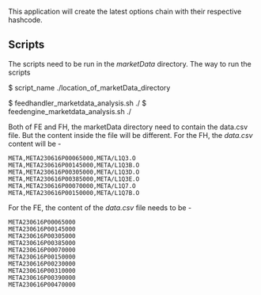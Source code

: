 

This application will create the latest options chain with their respective hashcode. 

Scripts
-------

The scripts need to be run in the _marketData_ directory. The way to run the scripts 


$ script_name ./location_of_marketData_directory

$ feedhandler_marketdata_analysis.sh ./
$ feedengine_marketdata_analysis.sh ./

Both of FE and FH, the marketData directory need to contain the data.csv file. But the content 
inside the file will be different. For the FH, the _data.csv_ content will be - 

    META,META230616P00065000,META/L1Q3.O
    META,META230616P00145000,META/L1Q3B.O
    META,META230616P00305000,META/L1Q3D.O
    META,META230616P00385000,META/L1Q3E.O
    META,META230616P00070000,META/L1Q7.O
    META,META230616P00150000,META/L1Q7B.O

For the FE, the content of the _data.csv_ file needs to be - 

    
    META230616P00065000
    META230616P00145000
    META230616P00305000
    META230616P00385000
    META230616P00070000
    META230616P00150000
    META230616P00230000
    META230616P00310000
    META230616P00390000
    META230616P00470000


